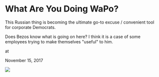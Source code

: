 # What Are You Doing WaPo?



This Russian thing is becoming the ultimate go-to excuse / convenient tool for corporate Democrats.

Does Bezos know what is going on here? I think it is a case of some employees trying to make themselves "useful" to him.







at

November 15, 2017















![](Screenshot%2Bfrom%2B2017-11-15%2B08-12-27.png)
